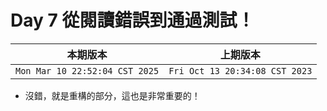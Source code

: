 # Day 7 從閱讀錯誤到通過測試！

|本期版本|上期版本
|:---:|:---:|
`Mon Mar 10 22:52:04 CST 2025` | `Fri Oct 13 20:34:08 CST 2023`

* 沒錯，就是重構的部分，這也是非常重要的！